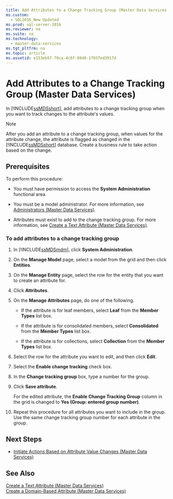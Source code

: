 ```yaml
---
title: Add Attributes to a Change Tracking Group (Master Data Services)
ms.custom: 
  - SQL2016_New_Updated
ms.prod: sql-server-2016
ms.reviewer: na
ms.suite: na
ms.technology: 
  - master-data-services
ms.tgt_pltfrm: na
ms.topic: article
ms.assetid: e153eb5f-70ca-4c6f-89d8-1f937ed3917d
---
```

# Add Attributes to a Change Tracking Group (Master Data Services)
  In [!INCLUDE[ssMDSshort](../../Token/Other/ssMDSshort_md.md)], add attributes to a change tracking group when you want to track changes to the attribute's values.  
  
> [!NOTE]  
>  After you add an attribute to a change tracking group, when values for the attribute change, the attribute is flagged as changed in the [!INCLUDE[ssMDSshort](../../Token/Other/ssMDSshort_md.md)] database. Create a business rule to take action based on the change.  
  
## Prerequisites  
 To perform this procedure:  
  
-   You must have permission to access the **System Administration** functional area.  
  
-   You must be a model administrator. For more information, see [Administrators &#40;Master Data Services&#41;](../../Topics/TopicNameNotContainA/Administrators--Master-Data-Services-.md).  
  
-   Attributes must exist to add to the change tracking group. For more information, see [Create a Text Attribute &#40;Master Data Services&#41;](../../Topics/TopicNameContainA/Create-a-Text-Attribute--Master-Data-Services-.md).  
  
### To add attributes to a change tracking group  
  
1.  In [!INCLUDE[ssMDSmdm](../../Token/Other/ssMDSmdm_md.md)], click **System Administration**.  
  
2.  On the **Manage Model** page, select a model from the grid and then click **Entities**.  
  
3.  On the **Manage Entity** page, select the row for the entity that you want to create an attribute for.  
  
4.  Click **Attributes**.  
  
5.  On the **Manage Attributes** page, do one of the following.  
  
    -   If the attribute is for leaf members, select **Leaf** from the **Member Types** list box.  
  
    -   If the attribute is for consolidated members, select **Consolidated** from the **Member Types** list box.  
  
    -   If the attribute is for collections, select **Collection** from the **Member Types** list box.  
  
6.  Select the row for the attribute you want to edit, and then click **Edit**.  
  
7.  Select the **Enable change tracking** check box.  
  
8.  In the **Change tracking group** box, type a number for the group.  
  
9. Click **Save attribute**.  
  
     For the edited attribute, the **Enable Change Tracking Group** column in the grid is changed to **Yes \(Group: entered group number\)**.  
  
10. Repeat this procedure for all attributes you want to include in the group. Use the same change tracking group number for each attribute in the group.  
  
## Next Steps  
  
-   [Initiate Actions Based on Attribute Value Changes &#40;Master Data Services&#41;](../../Topics/TopicNameNotContainA/Initiate-Actions-Based-on-Attribute-Value-Changes--Master-Data-Services-.md)  
  
## See Also  
 [Create a Text Attribute &#40;Master Data Services&#41;](../../Topics/TopicNameContainA/Create-a-Text-Attribute--Master-Data-Services-.md)   
 [Create a Domain-Based Attribute &#40;Master Data Services&#41;](../../Topics/TopicNameContainA/Create-a-Domain-Based-Attribute--Master-Data-Services-.md)  
  
  